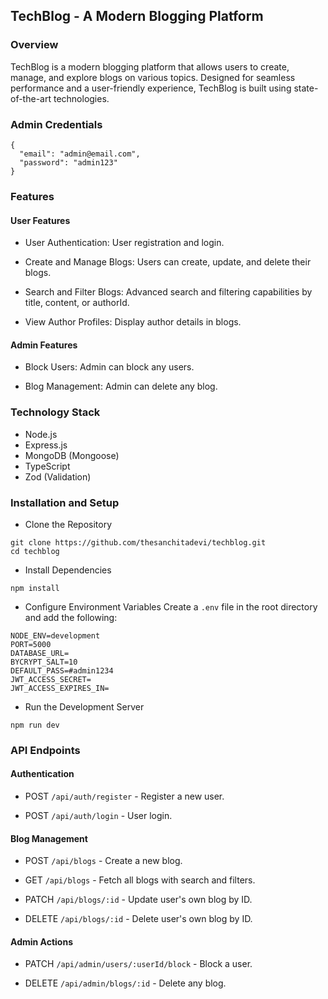 ## TechBlog - A Modern Blogging Platform

### Overview

TechBlog is a modern blogging platform that allows users to create, manage, and explore blogs on various topics. Designed for seamless performance and a user-friendly experience, TechBlog is built using state-of-the-art technologies.

### Admin Credentials

````
{
  "email": "admin@email.com",
  "password": "admin123"
}
````

### Features

#### User Features

- User Authentication: User registration and login.

- Create and Manage Blogs: Users can create, update, and delete their blogs.

- Search and Filter Blogs: Advanced search and filtering capabilities by title, content, or authorId.

- View Author Profiles: Display author details in blogs.

#### Admin Features

- Block Users: Admin can block any users.

- Blog Management: Admin can delete any blog.

### Technology Stack

- Node.js
- Express.js
- MongoDB (Mongoose)
- TypeScript
- Zod (Validation)

### Installation and Setup

- Clone the Repository

```
git clone https://github.com/thesanchitadevi/techblog.git
cd techblog
```

* Install Dependencies

```
npm install
```

* Configure Environment Variables
Create a ``.env`` file in the root directory and add the following:

```
NODE_ENV=development
PORT=5000
DATABASE_URL=
BYCRYPT_SALT=10
DEFAULT_PASS=#admin1234
JWT_ACCESS_SECRET=
JWT_ACCESS_EXPIRES_IN=
```

* Run the Development Server

```
npm run dev
````

### API Endpoints

#### Authentication

- POST `/api/auth/register` - Register a new user.

- POST `/api/auth/login` - User login.

#### Blog Management

- POST `/api/blogs` - Create a new blog.

- GET `/api/blogs` - Fetch all blogs with search and filters.

- PATCH `/api/blogs/:id` - Update user's own blog by ID.

- DELETE `/api/blogs/:id` - Delete user's own blog by ID.

#### Admin Actions

- PATCH `/api/admin/users/:userId/block` - Block a user.

- DELETE `/api/admin/blogs/:id` - Delete any blog.
